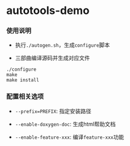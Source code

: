 # autotools-demo


### 使用说明

* 执行`./autogen.sh`，生成`configure`脚本

* 三部曲编译源码并生成对应文件

```
./configure
make
make install
```

### 配置相关选项

* `--prefix=PREFIX`: 指定安装路径

* `--enable-doxygen-doc`: 生成html帮助文档

* `--enable-feature-xxx`: 编译`feature-xxx`功能

